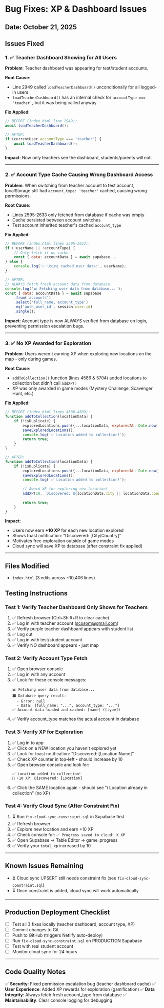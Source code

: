 # Bug Fixes: XP & Dashboard Issues

## Date: October 21, 2025

## Issues Fixed

### 1. ✅ Teacher Dashboard Showing for All Users
**Problem**: Teacher dashboard was appearing for test/student accounts.

**Root Cause**: 
- Line 2949 called `loadTeacherDashboard()` unconditionally for all logged-in users
- `loadTeacherDashboard()` has an internal check for `accountType === 'teacher'`, but it was being called anyway

**Fix Applied**:
```javascript
// BEFORE (index.html line 2949):
await loadTeacherDashboard();

// AFTER:
if (currentUser.accountType === 'teacher') {
    await loadTeacherDashboard();
}
```

**Impact**: Now only teachers see the dashboard, students/parents will not.

---

### 2. ✅ Account Type Cache Causing Wrong Dashboard Access
**Problem**: When switching from teacher account to test account, localStorage still had `account_type: 'teacher'` cached, causing wrong permissions.

**Root Cause**:
- Lines 2595-2633 only fetched from database if cache was empty
- Cache persisted between account switches
- Test account inherited teacher's cached `account_type`

**Fix Applied**:
```javascript
// BEFORE (index.html lines 2595-2633):
if (!userName || !accountType) {
    // Only fetch if no cache
    const { data: accountData } = await supabase...
} else {
    console.log('✅ Using cached user data:', userName);
}

// AFTER:
// ALWAYS fetch fresh account data from database
console.log('📊 Fetching user data from database...');
const { data: accountData } = await supabase
    .from('accounts')
    .select('full_name, account_type')
    .eq('auth_user_id', session.user.id)
    .single();
```

**Impact**: Account type is now ALWAYS verified from database on login, preventing permission escalation bugs.

---

### 3. ✅ No XP Awarded for Exploration
**Problem**: Users weren't earning XP when exploring new locations on the map - only during games.

**Root Cause**:
- `addToCollection()` function (lines 4586 & 5704) added locations to collection but didn't call `addXP()`
- XP was only awarded in game modes (Mystery Challenge, Scavenger Hunt, etc.)

**Fix Applied**:
```javascript
// BEFORE (index.html lines 4586-4609):
function addToCollection(locationData) {
    if (!isDuplicate) {
        exploredLocations.push({...locationData, exploredAt: Date.now()});
        saveExploredLocations();
        console.log('✅ Location added to collection!');
        return true;
    }
}

// AFTER:
function addToCollection(locationData) {
    if (!isDuplicate) {
        exploredLocations.push({...locationData, exploredAt: Date.now()});
        saveExploredLocations();
        console.log('✅ Location added to collection!');
        
        // Award XP for exploring new location!
        addXP(10, `Discovered: ${locationData.city || locationData.country || 'New Location'}`);
        
        return true;
    }
}
```

**Impact**: 
- Users now earn **+10 XP** for each new location explored
- Shows toast notification: "Discovered: [City/Country]"
- Motivates free exploration outside of game modes
- Cloud sync will save XP to database (after constraint fix applied)

---

## Files Modified
- `index.html` (3 edits across ~10,406 lines)

## Testing Instructions

### Test 1: Verify Teacher Dashboard Only Shows for Teachers
1. ✅ Refresh browser (Ctrl+Shift+R to clear cache)
2. ✅ Log in with teacher account (scosom@gmail.com)
3. ✅ Verify purple teacher dashboard appears with student list
4. ✅ Log out
5. ✅ Log in with test/student account
6. ✅ Verify NO dashboard appears - just map

### Test 2: Verify Account Type Fetch
1. ✅ Open browser console
2. ✅ Log in with any account
3. ✅ Look for these console messages:
   ```
   📊 Fetching user data from database...
   🗃️ Database query result:
     - Error: null
     - Data: {full_name: "...", account_type: "..."}
   ✅ Account data loaded and cached: [name] ([type])
   ```
4. ✅ Verify account_type matches the actual account in database

### Test 3: Verify XP for Exploration
1. ✅ Log in to app
2. ✅ Click on a NEW location you haven't explored yet
3. ✅ Look for toast notification: "Discovered: [Location Name]"
4. ✅ Check XP counter in top-left - should increase by 10
5. ✅ Open browser console and look for:
   ```
   ✅ Location added to collection!
   🎉 +10 XP: Discovered: [Location]
   ```
6. ✅ Click the SAME location again - should see "ℹ️ Location already in collection" (no XP)

### Test 4: Verify Cloud Sync (After Constraint Fix)
1. ⏳ Run `fix-cloud-sync-constraint.sql` in Supabase first
2. ✅ Refresh browser
3. ✅ Explore new location and earn +10 XP
4. ✅ Check console for: `✅ Progress saved to cloud: X XP`
5. ✅ Open Supabase → Table Editor → game_progress
6. ✅ Verify your `total_xp` increased by 10

---

## Known Issues Remaining
- ⏳ Cloud sync UPSERT still needs constraint fix (see `fix-cloud-sync-constraint.sql`)
- ⏳ Once constraint is added, cloud sync will work automatically

---

## Production Deployment Checklist
- [ ] Test all 3 fixes locally (teacher dashboard, account type, XP)
- [ ] Commit changes to Git
- [ ] Push to GitHub (triggers Netlify auto-deploy)
- [ ] Run `fix-cloud-sync-constraint.sql` on PRODUCTION Supabase
- [ ] Test with real student account
- [ ] Monitor cloud sync for 24 hours

---

## Code Quality Notes
✅ **Security**: Fixed permission escalation bug (teacher dashboard cache)
✅ **User Experience**: Added XP rewards for exploration (gamification)
✅ **Data Integrity**: Always fetch fresh account_type from database
✅ **Maintainability**: Clear console logging for debugging

